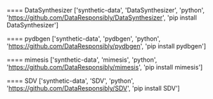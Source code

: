 ==== DataSynthesizer
['synthetic-data', 'DataSynthesizer', 'python', 'https://github.com/DataResponsibly/DataSynthesizer', 'pip install DataSynthesizer']

==== pydbgen
['synthetic-data', 'pydbgen', 'python', 'https://github.com/DataResponsibly/pydbgen', 'pip install pydbgen']

==== mimesis
['synthetic-data', 'mimesis', 'python', 'https://github.com/DataResponsibly/mimesis', 'pip install mimesis']

==== SDV
['synthetic-data', 'SDV', 'python', 'https://github.com/DataResponsibly/SDV', 'pip install SDV']

